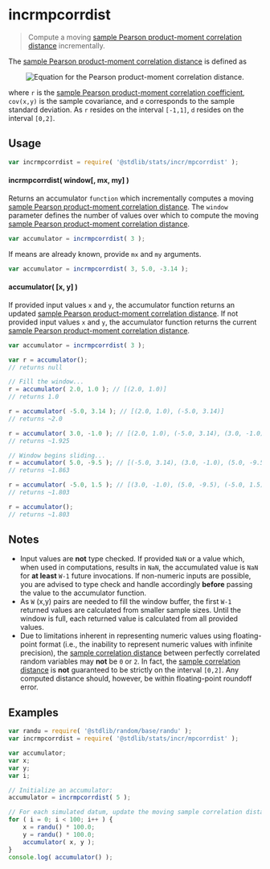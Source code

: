 <!--

@license Apache-2.0

Copyright (c) 2018 The Stdlib Authors.

Licensed under the Apache License, Version 2.0 (the "License");
you may not use this file except in compliance with the License.
You may obtain a copy of the License at

   http://www.apache.org/licenses/LICENSE-2.0

Unless required by applicable law or agreed to in writing, software
distributed under the License is distributed on an "AS IS" BASIS,
WITHOUT WARRANTIES OR CONDITIONS OF ANY KIND, either express or implied.
See the License for the specific language governing permissions and
limitations under the License.

-->

# incrmpcorrdist

> Compute a moving [sample Pearson product-moment correlation distance][pearson-correlation] incrementally.

<section class="intro">

The [sample Pearson product-moment correlation distance][pearson-correlation] is defined as

<!-- <equation class="equation" label="eq:pearson_distance" align="center" raw="d_{x,y} = 1 - r_{x,y} = 1 - \frac{\operatorname{cov_n(x,y)}}{\sigma_x \sigma_y}" alt="Equation for the Pearson product-moment correlation distance."> -->

<div class="equation" align="center" data-raw-text="d_{x,y} = 1 - r_{x,y} = 1 - \frac{\operatorname{cov_n(x,y)}}{\sigma_x \sigma_y}" data-equation="eq:pearson_distance">
    <img src="https://cdn.rawgit.com/stdlib-js/stdlib/7e0a95722efd9c771b129597380c63dc6715508b/lib/node_modules/@stdlib/stats/incr/pcorrdist/docs/img/equation_pearson_distance.svg" alt="Equation for the Pearson product-moment correlation distance.">
    <br>
</div>

<!-- </equation> -->

where `r` is the [sample Pearson product-moment correlation coefficient][pearson-correlation], `cov(x,y)` is the sample covariance, and `σ` corresponds to the sample standard deviation. As `r` resides on the interval `[-1,1]`, `d` resides on the interval `[0,2]`.

</section>

<!-- /.intro -->

<section class="usage">

## Usage

```javascript
var incrmpcorrdist = require( '@stdlib/stats/incr/mpcorrdist' );
```

#### incrmpcorrdist( window\[, mx, my] )

Returns an accumulator `function` which incrementally computes a moving [sample Pearson product-moment correlation distance][pearson-correlation]. The `window` parameter defines the number of values over which to compute the moving [sample Pearson product-moment correlation distance][pearson-correlation].

```javascript
var accumulator = incrmpcorrdist( 3 );
```

If means are already known, provide `mx` and `my` arguments.

```javascript
var accumulator = incrmpcorrdist( 3, 5.0, -3.14 );
```

#### accumulator( \[x, y] )

If provided input values `x` and `y`, the accumulator function returns an updated [sample Pearson product-moment correlation distance][pearson-correlation]. If not provided input values `x` and `y`, the accumulator function returns the current [sample Pearson product-moment correlation distance][pearson-correlation].

```javascript
var accumulator = incrmpcorrdist( 3 );

var r = accumulator();
// returns null

// Fill the window...
r = accumulator( 2.0, 1.0 ); // [(2.0, 1.0)]
// returns 1.0

r = accumulator( -5.0, 3.14 ); // [(2.0, 1.0), (-5.0, 3.14)]
// returns ~2.0

r = accumulator( 3.0, -1.0 ); // [(2.0, 1.0), (-5.0, 3.14), (3.0, -1.0)]
// returns ~1.925

// Window begins sliding...
r = accumulator( 5.0, -9.5 ); // [(-5.0, 3.14), (3.0, -1.0), (5.0, -9.5)]
// returns ~1.863

r = accumulator( -5.0, 1.5 ); // [(3.0, -1.0), (5.0, -9.5), (-5.0, 1.5)]
// returns ~1.803

r = accumulator();
// returns ~1.803
```

</section>

<!-- /.usage -->

<section class="notes">

## Notes

-   Input values are **not** type checked. If provided `NaN` or a value which, when used in computations, results in `NaN`, the accumulated value is `NaN` for **at least** `W-1` future invocations. If non-numeric inputs are possible, you are advised to type check and handle accordingly **before** passing the value to the accumulator function.
-   As `W` (x,y) pairs are needed to fill the window buffer, the first `W-1` returned values are calculated from smaller sample sizes. Until the window is full, each returned value is calculated from all provided values.
-   Due to limitations inherent in representing numeric values using floating-point format (i.e., the inability to represent numeric values with infinite precision), the [sample correlation distance][pearson-correlation] between perfectly correlated random variables may **not** be `0` or `2`. In fact, the [sample correlation distance][pearson-correlation] is **not** guaranteed to be strictly on the interval `[0,2]`. Any computed distance should, however, be within floating-point roundoff error.

</section>

<!-- /.notes -->

<section class="examples">

## Examples

<!-- eslint no-undef: "error" -->

```javascript
var randu = require( '@stdlib/random/base/randu' );
var incrmpcorrdist = require( '@stdlib/stats/incr/mpcorrdist' );

var accumulator;
var x;
var y;
var i;

// Initialize an accumulator:
accumulator = incrmpcorrdist( 5 );

// For each simulated datum, update the moving sample correlation distance...
for ( i = 0; i < 100; i++ ) {
    x = randu() * 100.0;
    y = randu() * 100.0;
    accumulator( x, y );
}
console.log( accumulator() );
```

</section>

<!-- /.examples -->

<section class="links">

[pearson-correlation]: https://en.wikipedia.org/wiki/Pearson_correlation_coefficient

</section>

<!-- /.links -->
